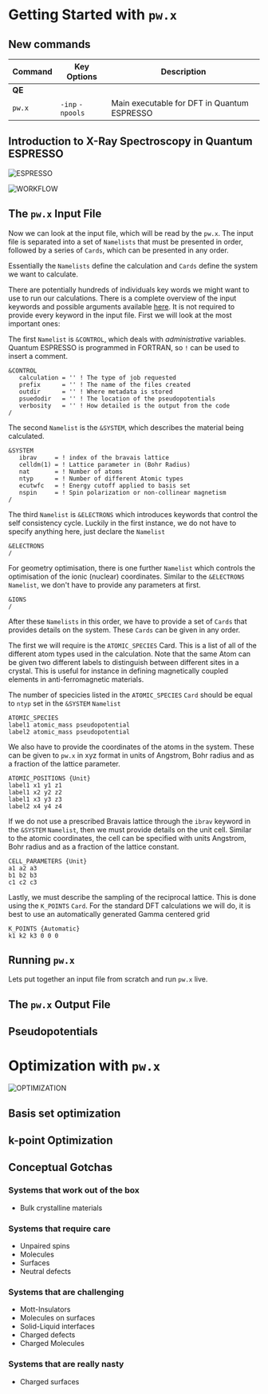 
# Getting Started with <code>pw.x</code>

## New commands

| Command | Key Options | Description |
| ------- | ----------- | ----------- |
| <b>QE</b> |  |  |
<code>pw.x</code> | <code>-inp</code> <code>-npools</code> | Main executable for DFT in Quantum ESPRESSO |

## Introduction to X-Ray Spectroscopy in Quantum ESPRESSO

![ESPRESSO](Figures/espressoWorkFlows/espressoWorkFlows.001.png)

![WORKFLOW](Figures/espressoWorkFlows/espressoWorkFlows.002.png)

## The <code>pw.x</code> Input File

Now we can look at the input file, which will be read by the <code>pw.x</code>.
The input file is separated into a set of <code>Namelists</code> that must be presented in
order, followed by a series of <code>Cards</code>, which can be presented in any order.

Essentially the <code>Namelists</code> define the calculation and <code>Cards</code>
define the system we want to calculate.

There are potentially hundreds of individuals key words we might want to use to run our
calculations.
There is a complete overview of the input keywords and possible arguments available
[here](https://www.quantum-espresso.org/Doc/INPUT_PW.html). It is not required to provide
every keyword in the input file. First we will look at the most important ones:

The first <code>Namelist</code> is <code>&CONTROL</code>, which deals with <em>administrative</em>
variables. Quantum ESPRESSO is programmed in FORTRAN, so <code>!</code> can be used to
insert a comment.

    &CONTROL
       calculation = '' ! The type of job requested
       prefix      = '' ! The name of the files created
       outdir      = '' ! Where metadata is stored
       psuedodir   = '' ! The location of the pseudopotentials
       verbosity   = '' ! How detailed is the output from the code
    /

The second <code>Namelist</code> is the <code>&SYSTEM</code>, which describes the material being
calculated.

    &SYSTEM
       ibrav     = ! index of the bravais lattice
       celldm(1) = ! Lattice parameter in (Bohr Radius)
       nat       = ! Number of atoms
       ntyp      = ! Number of different Atomic types
       ecutwfc   = ! Energy cutoff applied to basis set
       nspin     = ! Spin polarization or non-collinear magnetism
    /

The third <code>Namelist</code> is <code>&ELECTRONS</code> which introduces keywords that control the
self consistency cycle.
Luckily in the first instance, we do not have to specify anything here, just declare the
<code>Namelist</code>

    &ELECTRONS
    /

For geometry optimisation, there is one further <code>Namelist</code> which controls the
optimisation of the ionic (nuclear) coordinates. Similar to the <code>&ELECTRONS</code>
<code>Namelist</code>, we don't have to provide any parameters at first.

    &IONS
    / 

After these <code>Namelists</code> in this order, we have to provide a set of
<code>Cards</code> that provides details on the system.
These <code>Cards</code> can be given in any order.

The first we will require is the <code>ATOMIC_SPECIES</code> Card.
This is a list of all of the different atom types used in the calculation.
Note that the same Atom can be given two different labels to distinguish between different
sites in a crystal. This is useful for instance in defining magnetically coupled elements
in anti-ferromagnetic materials.

The number of specicies listed in the <code>ATOMIC_SPECIES</code> <code>Card</code> should
be equal to <code>ntyp</code> set in the <code>&SYSTEM</code> <code>Namelist</code>

    ATOMIC_SPECIES
    label1 atomic_mass pseudopotential
    label2 atomic_mass pseudopotential

We also have to provide the coordinates of the atoms in the system.
These can be given to <code>pw.x</code> in xyz format in units of Angstrom, Bohr radius
and as a fraction of the lattice parameter.

    ATOMIC_POSITIONS {Unit}
    label1 x1 y1 z1
    label1 x2 y2 z2
    label1 x3 y3 z3
    label2 x4 y4 z4

If we do not use a prescribed Bravais lattice through the <code>ibrav</code> keyword in
the <code>&SYSTEM</code> <code>Namelist</code>, then we must provide details on the unit
cell. Similar to the atomic coordinates, the cell can be specified with units Angstrom,
Bohr radius and as a fraction of the lattice constant.

    CELL_PARAMETERS {Unit}
    a1 a2 a3
    b1 b2 b3
    c1 c2 c3

Lastly, we must describe the sampling of the reciprocal lattice. 
This is done using the <code>K_POINTS</code> <code>Card</code>.
For the standard DFT calculations we will do, it is best to use an automatically generated
Gamma centered grid

    K_POINTS {Automatic}
    k1 k2 k3 0 0 0

## Running <code>pw.x</code>

Lets put together an input file from scratch and run <code>pw.x</code> live.

## The <code>pw.x</code> Output File

## Pseudopotentials

# Optimization with <code>pw.x</code>

![OPTIMIZATION](Figures/espressoWorkFlows/espressoWorkFlows.003.png)

## Basis set optimization

## <b>k</b>-point Optimization 

## Conceptual Gotchas

### Systems that work out of the box

 - Bulk crystalline materials

### Systems that require care

 - Unpaired spins
 - Molecules
 - Surfaces
 - Neutral defects

### Systems that are challenging

 - Mott-Insulators
 - Molecules on surfaces
 - Solid-Liquid interfaces
 - Charged defects
 - Charged Molecules

### Systems that are really nasty

 - Charged surfaces
